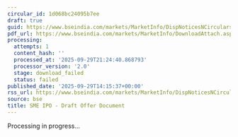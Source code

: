 ```yaml
---
circular_id: 1d068bc24095b7ee
draft: true
guid: https://www.bseindia.com/markets/MarketInfo/DispNoticesNCirculars.aspx?Noticeid={AF5B4992-9F77-4A0E-8A66-D1FCC0F0212B}&noticeno=20250929-74&dt=09/29/2025&icount=74&totcount=87&flag=0
pdf_url: https://www.bseindia.com/markets/MarketInfo/DownloadAttach.aspx?id=20250929-74&attachedId=
processing:
  attempts: 1
  content_hash: ''
  processed_at: '2025-09-29T21:24:40.868793'
  processor_version: '2.0'
  stage: download_failed
  status: failed
published_date: '2025-09-29T14:15:37+00:00'
rss_url: https://www.bseindia.com/markets/MarketInfo/DispNoticesNCirculars.aspx?Noticeid={AF5B4992-9F77-4A0E-8A66-D1FCC0F0212B}&noticeno=20250929-74&dt=09/29/2025&icount=74&totcount=87&flag=0
source: bse
title: SME IPO - Draft Offer Document
---
```


Processing in progress...